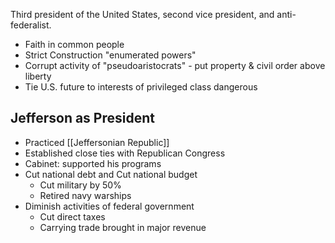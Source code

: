 Third president of the United States, second vice president, and anti-federalist.
- Faith in common people
- Strict Construction "enumerated powers"
- Corrupt activity of "pseudoaristocrats" - put property & civil order above liberty
- Tie U.S. future to interests of privileged class dangerous
## Jefferson as President
- Practiced [[Jeffersonian Republic]]
- Established close ties with Republican Congress
- Cabinet: supported his programs
- Cut national debt and Cut national budget
	- Cut military by 50%
	- Retired navy warships
- Diminish activities of federal government
	- Cut direct taxes
	- Carrying trade brought in major revenue